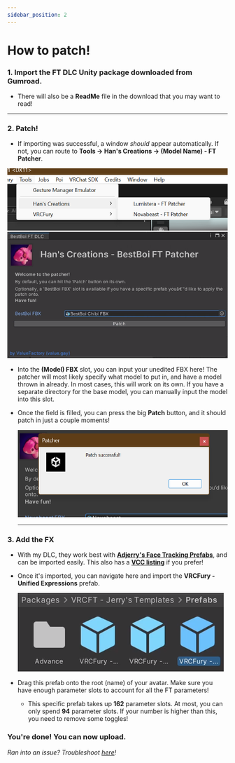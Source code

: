 ```yaml
---
sidebar_position: 2
---
```


# How to patch!

### 1. Import the FT DLC Unity package downloaded from Gumroad.
- There will also be a **ReadMe** file in the download that you may want to read!
<hr/>

### 2. Patch!
- If importing was successful, a window *should* appear automatically. If not, you can route to **Tools -> Han's Creations -> (Model Name) - FT Patcher**.

![Image](./img/directory.png)
![Image](./img/patcherwindow.png)

- Into the **(Model) FBX** slot, you can input your unedited FBX here! The patcher will most likely specify what model to put in, and have a model thrown in already. In most cases, this will work on its own. If you have a separate directory for the base model, you can manually input the model into this slot.
- Once the field is filled, you can press the big **Patch** button, and it should patch in just a couple moments!
    
    ![Image](./img/success.png)
    <hr/>

### 3. Add the FX
- With my DLC, they work best with [**Adjerry's Face Tracking Prefabs**](https://github.com/Adjerry91/VRCFaceTracking-Templates), and can be imported easily. This also has a [**VCC listing**](https://adjerry91.github.io/VRCFaceTracking-Templates/) if you prefer!
- Once it's imported, you can navigate here and import the **VRCFury - Unified Expressions** prefab.

    ![Image](./img/packagedir.png)

- Drag this prefab onto the root (name) of your avatar. Make sure you have enough parameter slots to account for all the FT parameters!
    - This specific prefab takes up **162** parameter slots. At most, you can only spend **94** parameter slots. If your number is higher than this, you need to remove some toggles!

### You're done! You can now upload.

*Ran into an issue? Troubleshoot [here](https://hantnor.github.io/HanDocs/docs/Face%20Tracking/Troubleshooting)!*